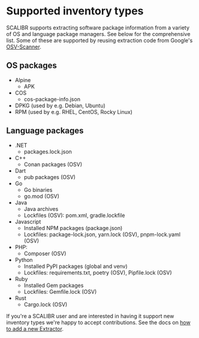 # Supported inventory types

SCALIBR supports extracting software package information from a variety of OS and language package managers. See below for the comprehensive list. Some of these are supported by reusing extraction code from Google's [OSV-Scanner](https://github.com/google/osv-scanner).

## OS packages

* Alpine
  * APK
* COS
  * cos-package-info.json
* DPKG (used by e.g. Debian, Ubuntu)
* RPM (used by e.g. RHEL, CentOS, Rocky Linux)

## Language packages

* .NET
  * packages.lock.json
* C++
  * Conan packages (OSV)
* Dart
  * pub packages (OSV)
* Go
  * Go binaries
  * go.mod (OSV)
* Java
  * Java archives
  * Lockfiles (OSV): pom.xml, gradle.lockfile
* Javascript
  * Installed NPM packages (package.json)
  * Lockfiles: package-lock.json, yarn.lock (OSV), pnpm-lock.yaml (OSV)
* PHP:
  * Composer (OSV)
* Python
  * Installed PyPI packages (global and venv)
  * Lockfiles: requirements.txt, poetry (OSV), Pipfile.lock (OSV)
* Ruby
  * Installed Gem packages
  * Lockfiles: Gemfile.lock (OSV)
* Rust
  * Cargo.lock (OSV)

If you're a SCALIBR user and are interested in having it support new inventory types we're happy to accept contributions. See the docs on [how to add a new Extractor](/docs/new_extractor.md).
